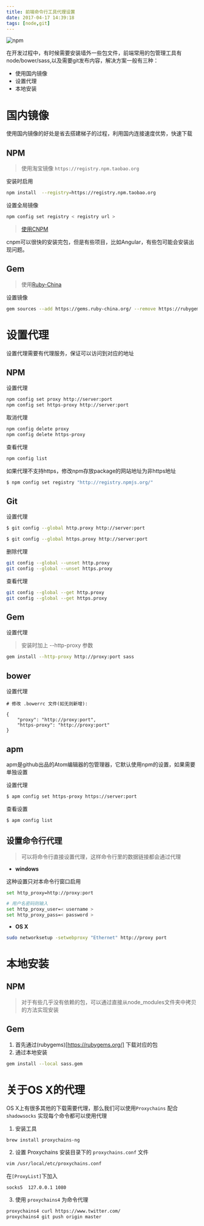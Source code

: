 ```yaml
---
title: 前端命令行工具代理设置
date: 2017-04-17 14:39:18
tags: [node,git]
---
```


![npm](http://cdn.thisjs.com/thisjs/tumblr_inline_nn489p271Z1t68bpr_500.png)

在开发过程中，有时候需要安装墙外一些包文件，前端常用的包管理工具有node/bower/sass,以及需要git发布内容，解决方案一般有三种：

* 使用国内镜像
* 设置代理
* 本地安装

<!--more-->

# 国内镜像

使用国内镜像的好处是省去搭建梯子的过程，利用国内连接速度优势，快速下载

## NPM

> 使用淘宝镜像 `https://registry.npm.taobao.org`

安装时启用

```bash
npm install  --registry=https://registry.npm.taobao.org
```
设置全局镜像

```bash
npm config set registry < registry url >
```
> [使用CNPM](http://npm.taobao.org/)

cnpm可以很快的安装完包，但是有些项目，比如Angular，有些包可能会安装出现问题。

## Gem

> 使用[Ruby-China](http://gems.ruby-china.org/)

设置镜像

```bash
gem sources --add https://gems.ruby-china.org/ --remove https://rubygems.org/
```

# 设置代理

设置代理需要有代理服务，保证可以访问到对应的地址

## NPM

设置代理

```bash
npm config set proxy http://server:port
npm config set https-proxy http://server:port
```
取消代理

```bash
npm config delete proxy
npm config delete https-proxy
```
查看代理

```bash
npm config list
```

如果代理不支持https，修改npm存放package的网站地址为非https地址

```bash
$ npm config set registry "http://registry.npmjs.org/"
```

## Git

设置代理

```bash
$ git config --global http.proxy http://server:port

$ git config --global https.proxy http://server:port
```

删除代理

```bash
git config --global --unset http.proxy
git config --global --unset https.proxy
```

查看代理

```bash
git config --global --get http.proxy
git config --global --get https.proxy
```

## Gem

设置代理

> 安装时加上 --http-proxy 参数

```bash
gem install --http-proxy http://proxy:port sass
```

## bower

设置代理

```
# 修改 .bowerrc 文件(如无则新增):

{
    "proxy": "http://proxy:port",
    "https-proxy": "http://proxy:port"
}
```

## apm

apm是github出品的Atom编辑器的包管理器，它默认使用npm的设置，如果需要单独设置

设置代理

```bash
$ apm config set https-proxy https://server:port
```
查看设置

```bash
$ apm config list
```

## 设置命令行代理

> 可以将命令行直接设置代理，这样命令行里的数据链接都会通过代理

* **windows**

这种设置只对本命令行窗口启用

```bash
set http_proxy=http://proxy:port

# 用户名密码则输入
set http_proxy_user=< username >
set http_proxy_pass=< password >
```
* **OS X**

```bash
sudo networksetup -setwebproxy "Ethernet" http://proxy port
```

# 本地安装

## NPM

> 对于有些几乎没有依赖的包，可以通过直接从node_modules文件夹中拷贝的方法实现安装

## Gem

1. 首先通过(rubygems)[https://rubygems.org/] 下载对应的包
2. 通过本地安装

```bash
gem install --local sass.gem
```

# 关于OS X的代理

OS X上有很多其他的下载需要代理，那么我们可以使用`Proxychains` 配合 `shadowsocks` 实现每个命令都可以使用代理

1. 安装工具

```bash
brew install proxychains-ng
```
2. 设置 Proxychains 安装目录下的 `proxychains.conf` 文件

```bash
vim /usr/local/etc/proxychains.conf
```
在`[ProxyList]`下加入
```
socks5  127.0.0.1 1080
```

3. 使用 `proxychains4` 为命令代理

```bash
proxychains4 curl https://www.twitter.com/
proxychains4 git push origin master
```

